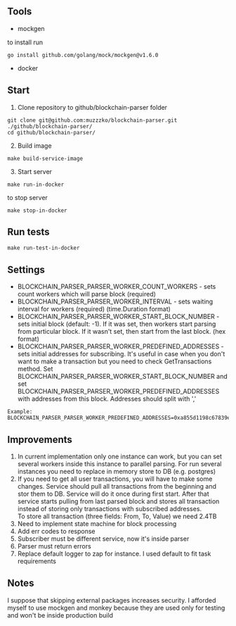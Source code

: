 

## Tools
- mockgen 

to install run
```
go install github.com/golang/mock/mockgen@v1.6.0
```
- docker

## Start

1) Clone repository to github/blockchain-parser folder

```
git clone git@github.com:muzzzko/blockchain-parser.git ./github/blockchain-parser/
cd github/blockchain-parser/
```

2) Build image
```
make build-service-image
```

3) Start server
```
make run-in-docker
```

to stop server 
```
make stop-in-docker
```

## Run tests

```
make run-test-in-docker
```

## Settings

- BLOCKCHAIN_PARSER_PARSER_WORKER_COUNT_WORKERS - sets count workers which will parse block (required)
- BLOCKCHAIN_PARSER_PARSER_WORKER_INTERVAL - sets waiting interval for workers (required) (time.Duration format)
- BLOCKCHAIN_PARSER_PARSER_WORKER_START_BLOCK_NUMBER - sets initial block (default: -1). If it was set, then workers start parsing from particular block. If it wasn't set, then start from the last block. (hex format)
- BLOCKCHAIN_PARSER_PARSER_WORKER_PREDEFINED_ADDRESSES - sets initial addresses for subscribing. It's useful in case when you don't want to make a transaction but you need to check GetTransactions method. 
Set BLOCKCHAIN_PARSER_PARSER_WORKER_START_BLOCK_NUMBER and set BLOCKCHAIN_PARSER_PARSER_WORKER_PREDEFINED_ADDRESSES with addresses from this block. Addresses should split with ',' 
```
Example: BLOCKCHAIN_PARSER_PARSER_WORKER_PREDEFINED_ADDRESSES=0xa855d1198c67839e596b9a5d7c46f8ea31cfefde,0xfd4492e70df97a6155c6d244f5ec5b5a39b6f096
```

## Improvements
1) In current implementation only one instance can work, but you can set several workers inside this instance to parallel parsing. 
For run several instances you need to replace in memory store to DB (e.g. postgres)
2) If you need to get all user transactions, you will have to make some changes. Service should pull all transactions from the beginning and stor them to DB. 
Service will do it once during first start. After that service starts pulling from last parsed block and stores all transaction instead of storing only transactions with subscribed addresses.  
To store all transaction (three fields: From, To, Value) we need 2.4TB 
3) Need to implement state machine for block processing
4) Add err codes to response
5) Subscriber must be different service, now it's inside parser
6) Parser must return errors
7) Replace default logger to zap for instance. I used default to fit task requirements

## Notes
I suppose that skipping external packages increases security. I afforded myself to use mockgen and monkey because they are used only for testing and won't be inside production build 

